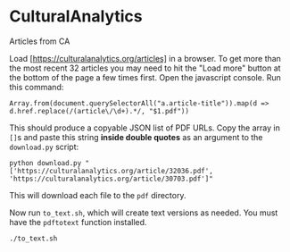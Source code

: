 # CulturalAnalytics
Articles from CA

Load [https://culturalanalytics.org/articles] in a browser. To get more than the most recent 32 articles you may need to hit the "Load more" button at the bottom of the page a few times first. Open the javascript console. Run this command: 

    Array.from(document.querySelectorAll("a.article-title")).map(d => d.href.replace(/(article\/\d+).*/, "$1.pdf"))

This should produce a copyable JSON list of PDF URLs. Copy the array in `[]`s and paste this string **inside double quotes** as an argument to the `download.py` script:

    python download.py "['https://culturalanalytics.org/article/32036.pdf', 'https://culturalanalytics.org/article/30703.pdf']"

This will download each file to the `pdf` directory.

Now run `to_text.sh`, which will create text versions as needed. You must have the `pdftotext` function installed.

    ./to_text.sh

